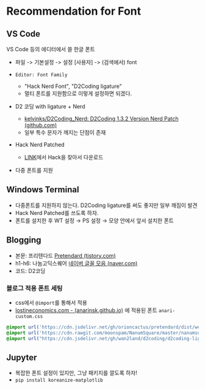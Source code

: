# Recommendation for Font 

## VS Code 

VS Code 등의 에디터에서 쓸 한글 폰트 

- 파일 -> 기본설정 -> 설정 [사용자] -> (검색에서) font 
- `Editor: Font Family`
	- "Hack Nerd Font", "D2Coding ligature"
	- 멀티 폰트를 지원함으로 이렇게 설정하면 되겠다. 

- D2 코딩 with ligature + Nerd 
	- [kelvinks/D2Coding_Nerd: D2Coding 1.3.2 Version Nerd Patch (github.com)](https://github.com/kelvinks/D2Coding_Nerd)
	- 일부 특수 문자가 깨지는 단점이 존재 
- Hack Nerd Patched 
	- [LINK](https://www.nerdfonts.com/font-downloads)에서 Hack을 찾아서 다운로드
- 다중 폰트를 지원 

## Windows Terminal 
- 다중폰트를 지원하지 않는다. D2Coding ligature를 써도 좋지만 일부 깨짐이 발견 
- Hack Nerd Patched를 쓰도록 하자. 
- 폰트를 설치한 후 WT 설정 → PS 설정 → 모양 안에서 앞서 설치한 폰트

## Blogging 

- 본문: 프리텐다드 [Pretendard (tistory.com)](https://cactus.tistory.com/306)
- h1-h6: 나눔고딕스퀘어 [네이버 글꼴 모음 (naver.com)](https://hangeul.naver.com/font)
- 코드: D2코딩 

### 블로그 적용 폰트 세팅 
- css에서 `@import`를 통해서 적용 
- [lostineconomics.com - (anarinsk.github.io)](https://anarinsk.github.io/lostineconomics_quarto/) 에 적용된 폰트 `anari-custom.css`

```css
@import url('https://cdn.jsdelivr.net/gh/orioncactus/pretendard/dist/web/static/pretendard.css'); 
@import url('https://cdn.rawgit.com/moonspam/NanumSquare/master/nanumsquare.css'); 
@import url("https://cdn.jsdelivr.net/gh/wan2land/d2coding/d2coding-ligature-subset.css");
```

## Jupyter 
- 복잡한 폰트 설정이 있지만, 그냥 패키지를 깔도록 하자! 
- `pip install koreanize-matplotlib`